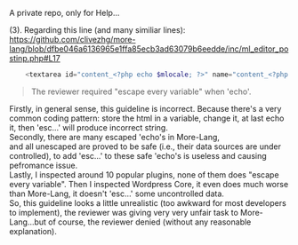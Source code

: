 A private repo, only for Help...

(3). Regarding this line (and many similiar lines): https://github.com/clivezhg/more-lang/blob/dfbe046a6136965e1ffa85ecb3ad63079b6eedde/inc/ml_editor_postinp.php#L17
```php
	<textarea id="content_<?php echo $mlocale; ?>" name="content_<?php echo $mlocale; ?>" class="ml-local-ta" style="display:none;"><?php
```
> The reviewer required "escape every variable" when 'echo'.</blockquote>
Firstly, in general sense, this guideline is incorrect. Because there's a very common coding pattern: store the html in a variable, change it, at last echo it, then 'esc...' will produce incorrect string.
<br>Secondly, there are many escaped 'echo's in More-Lang,<br> and all unescaped are proved to be safe (i.e., their data sources are under controlled), to add 'esc...' to these safe 'echo's is useless and causing pefromance issue.
<br>Lastly, I inspected around 10 popular plugins, none of them does "escape every variable". Then I inspected Wordpress Core, it even does much worse than More-Lang, it doesn't 'esc...' some uncontrolled data.
<br>So, this guideline looks a little unrealistic (too awkward for most developers to implement), the reviewer was giving very very unfair task to More-Lang...but of course, the reviewer denied (without any reasonable explanation).</div>
